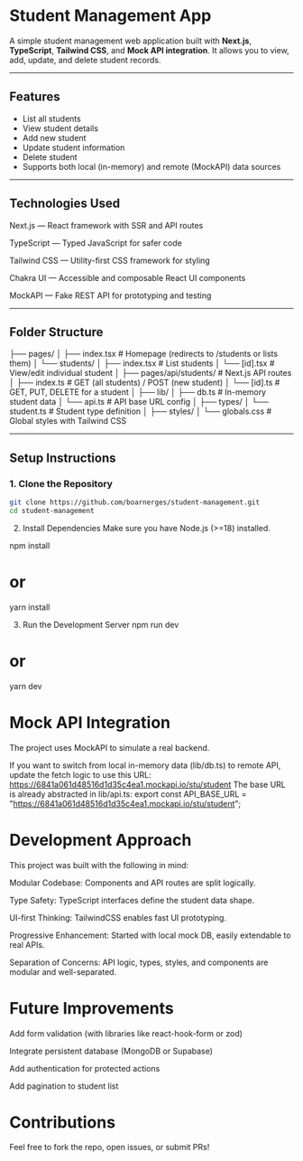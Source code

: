 # Student Management App

A simple student management web application built with **Next.js**, **TypeScript**, **Tailwind CSS**, and **Mock API integration**. It allows you to view, add, update, and delete student records.

---

## Features

- List all students
- View student details
- Add new student
- Update student information
- Delete student
- Supports both local (in-memory) and remote (MockAPI) data sources

---

## Technologies Used

Next.js — React framework with SSR and API routes

TypeScript — Typed JavaScript for safer code

Tailwind CSS — Utility-first CSS framework for styling

Chakra UI — Accessible and composable React UI components

MockAPI — Fake REST API for prototyping and testing

---

## Folder Structure

├── pages/
│ ├── index.tsx # Homepage (redirects to /students or lists them)
│ └── students/
│ ├── index.tsx # List students
│ └── [id].tsx # View/edit individual student
│
├── pages/api/students/ # Next.js API routes
│ ├── index.ts # GET (all students) / POST (new student)
│ └── [id].ts # GET, PUT, DELETE for a student
│
├── lib/
│ ├── db.ts # In-memory student data
│ └── api.ts # API base URL config
│
├── types/
│ └── student.ts # Student type definition
│
├── styles/
│ └── globals.css # Global styles with Tailwind CSS

---

## Setup Instructions

### 1. Clone the Repository

```bash
git clone https://github.com/boarnerges/student-management.git
cd student-management
```

2. Install Dependencies
   Make sure you have Node.js (>=18) installed.

npm install

# or

yarn install

3. Run the Development Server
   npm run dev

# or

yarn dev

# Mock API Integration

The project uses MockAPI to simulate a real backend.

If you want to switch from local in-memory data (lib/db.ts) to remote API, update the fetch logic to use this URL:
https://6841a061d48516d1d35c4ea1.mockapi.io/stu/student
The base URL is already abstracted in lib/api.ts:
export const API_BASE_URL = "https://6841a061d48516d1d35c4ea1.mockapi.io/stu/student";

# Development Approach

This project was built with the following in mind:

Modular Codebase: Components and API routes are split logically.

Type Safety: TypeScript interfaces define the student data shape.

UI-first Thinking: TailwindCSS enables fast UI prototyping.

Progressive Enhancement: Started with local mock DB, easily extendable to real APIs.

Separation of Concerns: API logic, types, styles, and components are modular and well-separated.

# Future Improvements

Add form validation (with libraries like react-hook-form or zod)

Integrate persistent database (MongoDB or Supabase)

Add authentication for protected actions

Add pagination to student list

# Contributions

Feel free to fork the repo, open issues, or submit PRs!
